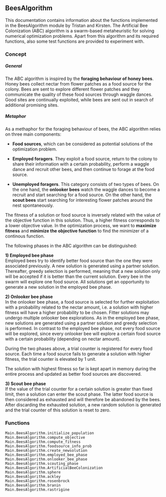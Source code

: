 ## BeesAlgorithm

This documentation contains information about the functions implemented in the BeesAlgorithm module by Tristan and Kirsten.
The Artificial Bee Colonization (ABC) algorithm is a swarm-based metaheuristic for solving numerical optimization problems.
Apart from this algorithm and its required functions, also some test functions are provided to experiment with.

### Concept
##### General
The ABC algorithm is inspired by the **foraging behaviour of honey bees**. Honey bees collect nectar from flower patches as a food source for the colony. Bees are sent to explore different flower patches and they communicate the quality of these food sources through waggle dances. Good sites are continually exploited, while bees are sent out in search of additional promising sites.

##### Metaphor

As a methaphor for the foraging behaviour of bees, the ABC algorithm relies on three main components:

- **Food sources**, which can be considered as potential solutions of the optimization problem.

- **Employed foragers**. They exploit a food source, return to the colony to share their information with a certain probability, perform a waggle dance and recruit other bees, and then continue to forage at the food source.  

- **Unemployed foragers**. This category consists of two types of bees. On the one hand, the **onlooker bees** watch the waggle dances to become a recruit and start searching for a food source. On the other hand, the **scout bees** start searching for interesting flower patches around the nest spontaneously.


The fitness of a solution or food source is inversely related with the value of the objective function in this solution. Thus, a higher fitness corresponds to a lower objective value. In the optimization process, we want to **maximize fitness** and **minimize the objective function** to find the minimizer of a continous function. 


The following phases in the ABC algorithm can be distinguished:

**1) Employed bee phase**\
Employed bees try to identify better food source than the one they were associated previously. A new solution is generated using a partner solution. Thereafter, greedy selection is performed, meaning that a new solution only  will be accepted if it is better than the current solution. Every bee in the swarm will explore one food source. All solutions get an opportunity to generate a new solution in the employed bee phase.

**2) Onlooker bee phase**\
In the onlooker bee phase, a food source is selected for further exploitation with a probability related to the nectar amount, i.e. a solution with higher fitness will have a higher probability to be chosen. Fitter solutions may undergo multiple onlooker bee explorations. As in the employed bee phase, new solutions are generated using a partner solution and greedy selection is performed. In contrast to the employed bee phase, not every food source will be explored, since every onlooker bee will explore a certain food source with a certain probability (depending on nectar amount).

During the two phases above, a trial counter is registered for every food source. Each time a food source fails to generate a solution with higher fitness, the trial counter is elevated by 1 unit.

The solution with highest fitness so far is kept apart in memory during the entire process and updated as better food sources are discovered.

**3) Scout bee phase**\
If the value of the trial counter for a certain solution is greater than fixed limit, then a solution can enter the scout phase. The latter food source is then considered as exhausted and will therefore be abandoned by the bees. After discarding the exhausted solution, a new random solution is generated and the trial counter of this solution is reset to zero.

### Functions 

```@docs
Main.BeesAlgorithm.initialize_population
Main.BeesAlgorithm.compute_objective
Main.BeesAlgorithm.compute_fitness
Main.BeesAlgorithm.foodsource_info_prob
Main.BeesAlgorithm.create_newsolution
Main.BeesAlgorithm.employed_bee_phase
Main.BeesAlgorithm.onlooker_bee_phase
Main.BeesAlgorithm.scouting_phase
Main.BeesAlgorithm.ArtificialBeeColonization
Main.BeesAlgorithm.sphere
Main.BeesAlgorithm.ackley
Main.BeesAlgorithm.rosenbrock
Main.BeesAlgorithm.branin
Main.BeesAlgorithm.rastrigine
```